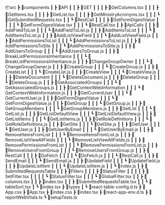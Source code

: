 📦src
┣ 📂components
┃ ┣ 📂API
┃ ┃ ┣ 📂GET
┃ ┃ ┃ ┣ 📜GetColumns.tsx
┃ ┃ ┃ ┣ 📜GetItems.tsx
┃ ┃ ┃ ┣ 📜GetList.tsx
┃ ┃ ┃ ┣ 📜GetMinistryAcronyms.tsx
┃ ┃ ┃ ┗ 📜GetSubmittedRequests.tsx
┃ ┃ ┗ 📂RestCall
┃ ┃ ┃ ┣ 📂GetFormDigestValue
┃ ┃ ┃ ┃ ┗ 📜GetFormDigestValue.tsx
┃ ┃ ┃ ┗ 📜RestCall.tsx
┃ ┣ 📂ApiCalls
┃ ┃ ┣ 📂AddFieldToList
┃ ┃ ┃ ┗ 📜AddFieldToList.js
┃ ┃ ┣ 📂AddItemsToList
┃ ┃ ┃ ┗ 📜AddItemsToList.js
┃ ┃ ┣ 📂AddListViewField
┃ ┃ ┃ ┗ 📜AddListViewField.js
┃ ┃ ┣ 📂AddPermissionsToList
┃ ┃ ┃ ┗ 📜AddPermissionsToList.js
┃ ┃ ┣ 📂AddPermissionsToSite
┃ ┃ ┃ ┗ 📜AddPermissionsToSite.js
┃ ┃ ┣ 📂AddUsersToGroup
┃ ┃ ┃ ┗ 📜AddUsersToGroup.js
┃ ┃ ┣ 📂BreakListPermissionsInheritance
┃ ┃ ┃ ┗ 📜BreakListPermissionsInheritance.js
┃ ┃ ┣ 📂ChangeGroupOwner
┃ ┃ ┃ ┗ 📜ChangeGroupOwner.js
┃ ┃ ┣ 📂CreateGroup
┃ ┃ ┃ ┗ 📜CreateGroup.js
┃ ┃ ┣ 📂CreateList
┃ ┃ ┃ ┗ 📜CreateList.js
┃ ┃ ┣ 📂CreateView
┃ ┃ ┃ ┗ 📜CreateView.js
┃ ┃ ┣ 📂DeleteDocument
┃ ┃ ┃ ┗ 📜DeleteDocument.js
┃ ┃ ┣ 📂DeleteGroup
┃ ┃ ┃ ┗ 📜DeleteGroup.js
┃ ┃ ┣ 📂GetAssociatedGroups
┃ ┃ ┃ ┗ 📜GetAssociatedGroups.js
┃ ┃ ┣ 📂GetContextWebInformation
┃ ┃ ┃ ┗ 📜GetContextWebInformation.js
┃ ┃ ┣ 📂GetCurrentUser
┃ ┃ ┃ ┗ 📜GetCurrentUser.js
┃ ┃ ┣ 📂GetFormDigestValue
┃ ┃ ┃ ┗ 📜GetFormDigestValue.js
┃ ┃ ┣ 📂GetGroup
┃ ┃ ┃ ┗ 📜GetGroup.js
┃ ┃ ┣ 📂GetGroupMembers
┃ ┃ ┃ ┗ 📜GetGroupMembers.js
┃ ┃ ┣ 📂GetList
┃ ┃ ┃ ┗ 📜GetList.js
┃ ┃ ┣ 📂GetListDefaultView
┃ ┃ ┃ ┗ 📜GetListDefaultView.js
┃ ┃ ┣ 📂GetListItems
┃ ┃ ┃ ┗ 📜GetListItems.js
┃ ┃ ┣ 📂GetRoleDefinitions
┃ ┃ ┃ ┗ 📜GetRoleDefinitions.js
┃ ┃ ┣ 📂GetSite
┃ ┃ ┃ ┗ 📜GetSite.js
┃ ┃ ┣ 📂GetUser
┃ ┃ ┃ ┗ 📜GetUser.js
┃ ┃ ┣ 📂GetUserByEmail
┃ ┃ ┃ ┗ 📜GetUserByEmail.js
┃ ┃ ┣ 📂RemoveItemsFromList
┃ ┃ ┃ ┗ 📜RemoveItemsFromList.js
┃ ┃ ┣ 📂RemoveListViewAllFields
┃ ┃ ┃ ┗ 📜RemoveListViewAllFields.js
┃ ┃ ┣ 📂RemovePermissionsFromList
┃ ┃ ┃ ┗ 📜RemovePermissionsFromList.js
┃ ┃ ┣ 📂RemoveUsersFromGroup
┃ ┃ ┃ ┗ 📜RemoveUsersFromGroup.js
┃ ┃ ┣ 📂RestCall
┃ ┃ ┃ ┣ 📂DoFetch
┃ ┃ ┃ ┃ ┗ 📜DoFetch.js
┃ ┃ ┃ ┗ 📜RestCall.js
┃ ┃ ┣ 📂SendEmail
┃ ┃ ┃ ┗ 📜SendEmail.js
┃ ┃ ┣ 📂UpdateField
┃ ┃ ┃ ┗ 📜UpdateField.js
┃ ┃ ┣ 📂UpdateListItem
┃ ┃ ┃ ┗ 📜UpdateListItem.js
┃ ┃ ┗ 📜index.js
┃ ┣ 📂SubmittedRequestsTable
┃ ┃ ┣ 📂Filters
┃ ┃ ┃ ┣ 📂StatusFilter
┃ ┃ ┃ ┃ ┣ 📜SetFilter.tsx
┃ ┃ ┃ ┃ ┗ 📜StatusFilter.tsx
┃ ┃ ┃ ┗ 📜GlobalFilter.tsx
┃ ┃ ┣ 📜columns.tsx
┃ ┃ ┣ 📜index.tsx
┃ ┃ ┣ 📜SubmittedRequestsTable.tsx
┃ ┃ ┗ 📜tableSort.tsx
┃ ┗ 📜index.tsx
┣ 📂types
┃ ┗ 📜react-table-config.d.ts
┣ 📜App.css
┣ 📜App.tsx
┣ 📜index.css
┣ 📜index.tsx
┣ 📜react-app-env.d.ts
┣ 📜reportWebVitals.ts
┗ 📜setupTests.ts

